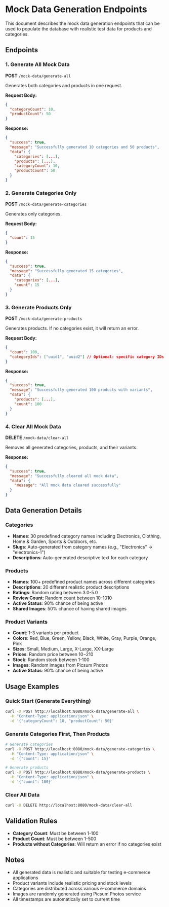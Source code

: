 # Mock Data Generation Endpoints

This document describes the mock data generation endpoints that can be used to populate the database with realistic test data for products and categories.

## Endpoints

### 1. Generate All Mock Data
**POST** `/mock-data/generate-all`

Generates both categories and products in one request.

**Request Body:**
```json
{
  "categoryCount": 10,
  "productCount": 50
}
```

**Response:**
```json
{
  "success": true,
  "message": "Successfully generated 10 categories and 50 products",
  "data": {
    "categories": [...],
    "products": [...],
    "categoryCount": 10,
    "productCount": 50
  }
}
```

### 2. Generate Categories Only
**POST** `/mock-data/generate-categories`

Generates only categories.

**Request Body:**
```json
{
  "count": 15
}
```

**Response:**
```json
{
  "success": true,
  "message": "Successfully generated 15 categories",
  "data": {
    "categories": [...],
    "count": 15
  }
}
```

### 3. Generate Products Only
**POST** `/mock-data/generate-products`

Generates products. If no categories exist, it will return an error.

**Request Body:**
```json
{
  "count": 100,
  "categoryIds": ["uuid1", "uuid2"] // Optional: specific category IDs to use
}
```

**Response:**
```json
{
  "success": true,
  "message": "Successfully generated 100 products with variants",
  "data": {
    "products": [...],
    "count": 100
  }
}
```

### 4. Clear All Mock Data
**DELETE** `/mock-data/clear-all`

Removes all generated categories, products, and their variants.

**Response:**
```json
{
  "success": true,
  "message": "Successfully cleared all mock data",
  "data": {
    "message": "All mock data cleared successfully"
  }
}
```

## Data Generation Details

### Categories
- **Names**: 30 predefined category names including Electronics, Clothing, Home & Garden, Sports & Outdoors, etc.
- **Slugs**: Auto-generated from category names (e.g., "Electronics" → "electronics-1")
- **Descriptions**: Auto-generated descriptive text for each category

### Products
- **Names**: 100+ predefined product names across different categories
- **Descriptions**: 20 different realistic product descriptions
- **Ratings**: Random rating between 3.0-5.0
- **Review Count**: Random count between 10-1010
- **Active Status**: 90% chance of being active
- **Shared Images**: 50% chance of having shared images

### Product Variants
- **Count**: 1-3 variants per product
- **Colors**: Red, Blue, Green, Yellow, Black, White, Gray, Purple, Orange, Pink
- **Sizes**: Small, Medium, Large, X-Large, XX-Large
- **Prices**: Random price between $10-$210
- **Stock**: Random stock between 1-100
- **Images**: Random images from Picsum Photos
- **Active Status**: 90% chance of being active

## Usage Examples

### Quick Start (Generate Everything)
```bash
curl -X POST http://localhost:8080/mock-data/generate-all \
  -H "Content-Type: application/json" \
  -d '{"categoryCount": 10, "productCount": 50}'
```

### Generate Categories First, Then Products
```bash
# Generate categories
curl -X POST http://localhost:8080/mock-data/generate-categories \
  -H "Content-Type: application/json" \
  -d '{"count": 15}'

# Generate products
curl -X POST http://localhost:8080/mock-data/generate-products \
  -H "Content-Type: application/json" \
  -d '{"count": 100}'
```

### Clear All Data
```bash
curl -X DELETE http://localhost:8080/mock-data/clear-all
```

## Validation Rules

- **Category Count**: Must be between 1-100
- **Product Count**: Must be between 1-500
- **Products without Categories**: Will return an error if no categories exist

## Notes

- All generated data is realistic and suitable for testing e-commerce applications
- Product variants include realistic pricing and stock levels
- Categories are distributed across various e-commerce domains
- Images are randomly generated using Picsum Photos service
- All timestamps are automatically set to current time 